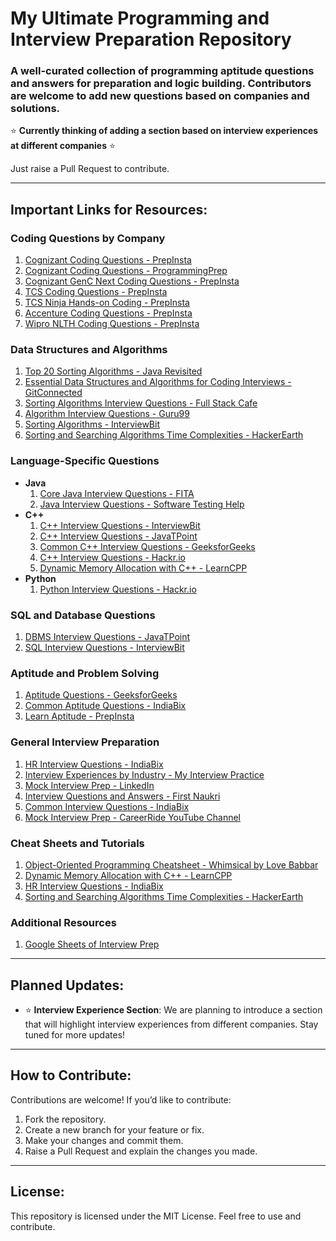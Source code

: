 # My Ultimate Programming and Interview Preparation Repository

### A well-curated collection of programming aptitude questions and answers for preparation and logic building. Contributors are welcome to add new questions based on companies and solutions.

⭐ **Currently thinking of adding a section based on interview experiences at different companies** ⭐

Just raise a Pull Request to contribute.

---

## Important Links for Resources:

### Coding Questions by Company
1) [Cognizant Coding Questions - PrepInsta](https://prepinsta.com/cognizant/coding-questions/)
2) [Cognizant Coding Questions - ProgrammingPrep](https://www.programmingprep.com/cognizant-coding-questions/)
3) [Cognizant GenC Next Coding Questions - PrepInsta](https://prepinsta.com/cognizant-genc-next/coding-questions/)
4) [TCS Coding Questions - PrepInsta](https://prepinsta.com/tcs-coding-questions/)
5) [TCS Ninja Hands-on Coding - PrepInsta](https://prepinsta.com/tcs-ninja/hands-on-coding/)
6) [Accenture Coding Questions - PrepInsta](https://prepinsta.com/accenture/coding/)
7) [Wipro NLTH Coding Questions - PrepInsta](https://prepinsta.com/wipro-nlth/placement-papers/coding-ability/)

### Data Structures and Algorithms
1) [Top 20 Sorting Algorithms - Java Revisited](https://javarevisited.blogspot.com/2019/04/top-20-searching-and-sorting-algorithms-interview-questions.html)
2) [Essential Data Structures and Algorithms for Coding Interviews - GitConnected](https://levelup.gitconnected.com/essential-data-structures-and-algorithms-for-coding-interviews-a283c755b304)
3) [Sorting Algorithms Interview Questions - Full Stack Cafe](https://www.fullstack.cafe/blog/sorting-algorithms-interview-questions)
4) [Algorithm Interview Questions - Guru99](https://www.guru99.com/algorithm-interview-questions.html)
5) [Sorting Algorithms - InterviewBit](https://www.interviewbit.com/tutorial/sorting-algorithms/#sorting-algorithms)
6) [Sorting and Searching Algorithms Time Complexities - HackerEarth](https://www.hackerearth.com/practice/notes/sorting-and-searching-algorithms-time-complexities-cheat-sheet/)

### Language-Specific Questions
- **Java**
   1) [Core Java Interview Questions - FITA](https://www.fita.in/java-interview-questions-freshers/)
   2) [Java Interview Questions - Software Testing Help](https://www.softwaretestinghelp.com/core-java-interview-questions/)
- **C++**
   1) [C++ Interview Questions - InterviewBit](https://www.interviewbit.com/cpp-interview-questions/)
   2) [C++ Interview Questions - JavaTPoint](https://www.javatpoint.com/cpp-interview-questions)
   3) [Common C++ Interview Questions - GeeksforGeeks](https://www.geeksforgeeks.org/commonly-asked-c-interview-questions-set-1/)
   4) [C++ Interview Questions - Hackr.io](https://hackr.io/blog/cpp-interview-questions)
   5) [Dynamic Memory Allocation with C++ - LearnCPP](https://www.learncpp.com/cpp-tutorial/dynamic-memory-allocation-with-new-and-delete/)
- **Python**
   1) [Python Interview Questions - Hackr.io](https://hackr.io/blog/python-interview-questions)

### SQL and Database Questions
1) [DBMS Interview Questions - JavaTPoint](https://www.javatpoint.com/dbms-interview-questions)
2) [SQL Interview Questions - InterviewBit](https://www.interviewbit.com/sql-interview-questions/)

### Aptitude and Problem Solving
1) [Aptitude Questions - GeeksforGeeks](https://www.geeksforgeeks.org/aptitude-gq/)
2) [Common Aptitude Questions - IndiaBix](https://www.indiabix.com/)
3) [Learn Aptitude - PrepInsta](https://prepinsta.com/learn-aptitude/)

### General Interview Preparation
1) [HR Interview Questions - IndiaBix](https://www.indiabix.com/hr-interview/questions-and-answers/)
2) [Interview Experiences by Industry - My Interview Practice](https://myinterviewpractice.com/industries/)
3) [Mock Interview Prep - LinkedIn](https://www.linkedin.com/interview-prep/assessments/urn:li:fs_assessment:(1,a)/question/urn:li:fs_assessmentQuestion:(10011,aq11)/)
4) [Interview Questions and Answers - First Naukri](https://www.firstnaukri.com/interview-questions-and-answers?utm_source=chpeventbyrg&utm_medium=email&utm_campaign=piqa)
5) [Common Interview Questions - IndiaBix](https://www.indiabix.com/)
6) [Mock Interview Prep - CareerRide YouTube Channel](https://www.youtube.com/c/CareerRideinfo/playlists?view=58)

### Cheat Sheets and Tutorials
1) [Object-Oriented Programming Cheatsheet - Whimsical by Love Babbar](https://whimsical.com/object-oriented-programming-cheatsheet-by-love-babbar-YbSgLatbWQ4R5paV7EgqFw)
2) [Dynamic Memory Allocation with C++ - LearnCPP](https://www.learncpp.com/cpp-tutorial/dynamic-memory-allocation-with-new-and-delete/)
3) [HR Interview Questions - IndiaBix](https://www.indiabix.com/hr-interview/questions-and-answers/)
4) [Sorting and Searching Algorithms Time Complexities - HackerEarth](https://www.hackerearth.com/practice/notes/sorting-and-searching-algorithms-time-complexities-cheat-sheet/)

### Additional Resources
1) [Google Sheets of Interview Prep](https://docs.google.com/spreadsheets/d/1n7R1P5XnWInTTl89GPuw0RWOsoDiAsRWRDSwLVMlWNE/edit#gid=0)

---

## Planned Updates:
- ⭐ **Interview Experience Section**: We are planning to introduce a section that will highlight interview experiences from different companies. Stay tuned for more updates!

---

## How to Contribute:
Contributions are welcome! If you’d like to contribute:
1) Fork the repository.
2) Create a new branch for your feature or fix.
3) Make your changes and commit them.
4) Raise a Pull Request and explain the changes you made.

---

## License:
This repository is licensed under the MIT License. Feel free to use and contribute.
